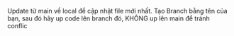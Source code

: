 Update từ main về local để cập nhật file mới nhất.
Tạo Branch bằng tên của bạn, sau đó hãy up code lên branch đó, KHÔNG up lên main để tránh conflic
